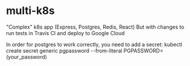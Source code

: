 # multi-k8s
"Complex" k8s app (Express, Postgres, Redis, React)
But with changes to run tests in Travis CI and deploy to Google Cloud

In order for postgres to work correctly, you need to add a secret:
kubectl create secret generic pgpassword --from-literal PGPASSWORD=(your_password)
